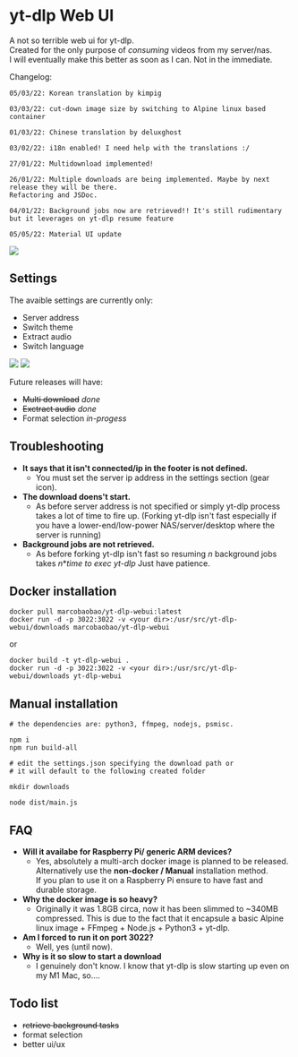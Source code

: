 # yt-dlp Web UI

A not so terrible web ui for yt-dlp.  
Created for the only purpose of *consuming* videos from my server/nas.  
I will eventually make this better as soon as I can. Not in the immediate.  

Changelog:
```
05/03/22: Korean translation by kimpig

03/03/22: cut-down image size by switching to Alpine linux based container

01/03/22: Chinese translation by deluxghost

03/02/22: i18n enabled! I need help with the translations :/

27/01/22: Multidownload implemented!

26/01/22: Multiple downloads are being implemented. Maybe by next release they will be there.
Refactoring and JSDoc.

04/01/22: Background jobs now are retrieved!! It's still rudimentary but it leverages on yt-dlp resume feature

05/05/22: Material UI update
```


<img src="https://i.ibb.co/YyCwS0F/Unsaved-Image-1.png">

## Settings

The avaible settings are currently only:
-   Server address
-   Switch theme
-   Extract audio
-   Switch language

<img src="https://i.ibb.co/VMBhhFX/Unsaved-Image-2.png">
<img src="https://i.ibb.co/cXJwDp4/Unsaved-Image-3.png">

Future releases will have:
-   ~~Multi download~~ *done*
-   ~~Exctract audio~~ *done*
-   Format selection *in-progess*

## Troubleshooting
-   **It says that it isn't connected/ip in the footer is not defined.**
    - You must set the server ip address in the settings section (gear icon).
-   **The download  doens't start.**
    - As before server address is not specified or simply yt-dlp process takes a lot of time to fire up. (Forking yt-dlp isn't fast especially if you have a lower-end/low-power NAS/server/desktop where the server is running)
-   **Background jobs are not retrieved.**
    -   As before forking yt-dlp isn't fast so resuming _n_ background jobs takes _n_*_time to exec yt-dlp_ Just have patience.

## Docker installation
```
docker pull marcobaobao/yt-dlp-webui:latest
docker run -d -p 3022:3022 -v <your dir>:/usr/src/yt-dlp-webui/downloads marcobaobao/yt-dlp-webui
```
or  
```
docker build -t yt-dlp-webui .
docker run -d -p 3022:3022 -v <your dir>:/usr/src/yt-dlp-webui/downloads yt-dlp-webui
```

## Manual installation
```
# the dependencies are: python3, ffmpeg, nodejs, psmisc.

npm i
npm run build-all

# edit the settings.json specifying the download path or 
# it will default to the following created folder

mkdir downloads

node dist/main.js
```

## FAQ
-   **Will it availabe for Raspberry Pi/ generic ARM devices?**
    - Yes, absolutely a multi-arch docker image is planned to be released.  
      Alternatively use the **non-docker / Manual** installation method.  
      If you plan to use it on a Raspberry Pi ensure to have fast and durable storage.
-   **Why the docker image is so heavy?**
    - Originally it was 1.8GB circa, now it has been slimmed to ~340MB compressed. This is due to the fact that it encapsule a basic Alpine linux image + FFmpeg + Node.js + Python3 + yt-dlp.
-   **Am I forced to run it on port 3022?**
    -   Well, yes (until now).
-   **Why is it so slow to start a download**
    - I genuinely don't know. I know that yt-dlp is slow starting up even on my M1 Mac, so....

## Todo list
- ~~retrieve background tasks~~
- format selection
- better ui/ux
